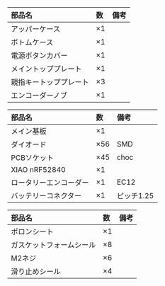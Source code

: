 |部品名|数|備考|
|:-|:-|:-| 
|アッパーケース|×1||
|ボトムケース|×1||
|電源ボタンカバー|×1||
|メイントッププレート|×1||
|親指キートッププレート|×3||
|エンコーダーノブ|×1||

|部品名|数|備考|
|:-|:-|:-| 
|メイン基板|×1||
|ダイオード|×56|SMD|
|PCBソケット|×45|choc|
|XIAO nRF52840|×1||
|ロータリーエンコーダー|×1|EC12|
|バッテリーコネクター|×1|ピッチ1.25|

|部品名|数|備考|
|:-|:-|:-| 
|ポロンシート|×1||
|ガスケットフォームシール|×8||
|M2ネジ|×6||
|滑り止めシール|×4||